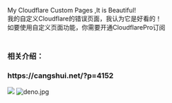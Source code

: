 My Cloudflare Custom Pages ,It is Beautiful!
<br>我的自定义Cloudflare的错误页面，我认为它是好看的！
<br>如要使用自定义页面功能，你需要开通CloudflarePro订阅

<h3 href="https://cangshui.net/?p=4152" ><br>相关介绍：<h3 href="https://cangshui.net/?p=4152" >https://cangshui.net/?p=4152</h3>
  
<img src="https://github.com/CangShui/CloudflareCustomPages/raw/master/Circle%20style/demo.jpg" />
<img src="https://github.com/CangShui/CloudflareCustomPages/blob/master/Simple%20Black%20Bottom%20Style/deno.jpg?raw=true" alt="deno.jpg">




